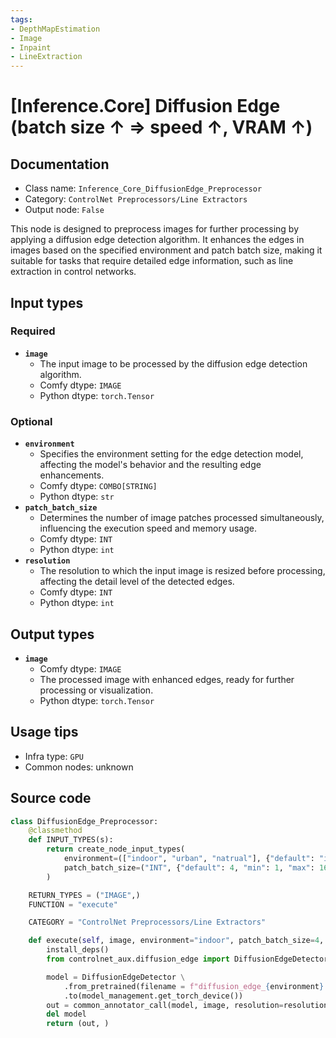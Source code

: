 ```yaml
---
tags:
- DepthMapEstimation
- Image
- Inpaint
- LineExtraction
---
```


# [Inference.Core] Diffusion Edge (batch size ↑ => speed ↑, VRAM ↑)
## Documentation
- Class name: `Inference_Core_DiffusionEdge_Preprocessor`
- Category: `ControlNet Preprocessors/Line Extractors`
- Output node: `False`

This node is designed to preprocess images for further processing by applying a diffusion edge detection algorithm. It enhances the edges in images based on the specified environment and patch batch size, making it suitable for tasks that require detailed edge information, such as line extraction in control networks.
## Input types
### Required
- **`image`**
    - The input image to be processed by the diffusion edge detection algorithm.
    - Comfy dtype: `IMAGE`
    - Python dtype: `torch.Tensor`
### Optional
- **`environment`**
    - Specifies the environment setting for the edge detection model, affecting the model's behavior and the resulting edge enhancements.
    - Comfy dtype: `COMBO[STRING]`
    - Python dtype: `str`
- **`patch_batch_size`**
    - Determines the number of image patches processed simultaneously, influencing the execution speed and memory usage.
    - Comfy dtype: `INT`
    - Python dtype: `int`
- **`resolution`**
    - The resolution to which the input image is resized before processing, affecting the detail level of the detected edges.
    - Comfy dtype: `INT`
    - Python dtype: `int`
## Output types
- **`image`**
    - Comfy dtype: `IMAGE`
    - The processed image with enhanced edges, ready for further processing or visualization.
    - Python dtype: `torch.Tensor`
## Usage tips
- Infra type: `GPU`
- Common nodes: unknown


## Source code
```python
class DiffusionEdge_Preprocessor:
    @classmethod
    def INPUT_TYPES(s):
        return create_node_input_types(
            environment=(["indoor", "urban", "natrual"], {"default": "indoor"}),
            patch_batch_size=("INT", {"default": 4, "min": 1, "max": 16})
        )

    RETURN_TYPES = ("IMAGE",)
    FUNCTION = "execute"

    CATEGORY = "ControlNet Preprocessors/Line Extractors"

    def execute(self, image, environment="indoor", patch_batch_size=4, resolution=512, **kwargs):
        install_deps()
        from controlnet_aux.diffusion_edge import DiffusionEdgeDetector

        model = DiffusionEdgeDetector \
            .from_pretrained(filename = f"diffusion_edge_{environment}.pt") \
            .to(model_management.get_torch_device())
        out = common_annotator_call(model, image, resolution=resolution, patch_batch_size=patch_batch_size)
        del model
        return (out, )

```
